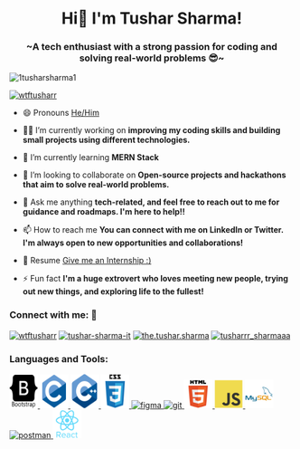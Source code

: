 <h1 align="center">Hi👋 I'm Tushar Sharma!</h1>
<h3 align="center"> ~A tech enthusiast with a strong passion for coding and solving real-world problems 😎~</h3>

<p align="left"> <img src="https://komarev.com/ghpvc/?username=1tusharsharma1&label=Profile%20views&color=0e75b6&style=flat" alt="1tusharsharma1" /> </p>

<p align="left"> <a href="https://twitter.com/wtftusharr" target="blank"><img src="https://img.shields.io/twitter/follow/wtftusharr?logo=twitter&style=for-the-badge" alt="wtftusharr" /></a> </p>

- 😄 Pronouns [He/Him](He/Him)

- 👩‍💻 I’m currently working on **improving my coding skills and building small projects using different technologies.**

- 🧠 I’m currently learning **MERN Stack**

- 👯 I’m looking to collaborate on **Open-source projects and hackathons that aim to solve real-world problems.**

- 💬 Ask me anything **tech-related, and feel free to reach out to me for guidance and roadmaps. I'm here to help!!**

- 📫 How to reach me **You can connect with me on LinkedIn or Twitter. I'm always open to new opportunities and collaborations!**

- 📄 Resume [Give me an Internship :)](https://drive.google.com/file/d/1mZ4ciPu79X30_vDnzTWF5FPWW75iYm88/view?usp=sharing)

- ⚡ Fun fact **I'm a huge extrovert who loves meeting new people, trying out new things, and exploring life to the fullest!**

<h3 align="left">Connect with me: 💬</h3>
<p align="left">
<a href="https://twitter.com/wtftusharr" target="blank"><img align="center" src="https://raw.githubusercontent.com/rahuldkjain/github-profile-readme-generator/master/src/images/icons/Social/twitter.svg" alt="wtftusharr" height="40" width="50" /></a>
<a href="https://linkedin.com/in/tushar-sharma-it" target="blank"><img align="center" src="https://raw.githubusercontent.com/rahuldkjain/github-profile-readme-generator/master/src/images/icons/Social/linked-in-alt.svg" alt="tushar-sharma-it" height="40" width="50" /></a>
<a href="https://instagram.com/the.tushar.sharma" target="blank"><img align="center" src="https://raw.githubusercontent.com/rahuldkjain/github-profile-readme-generator/master/src/images/icons/Social/instagram.svg" alt="the.tushar.sharma" height="40" width="50" /></a>
<a href="https://www.leetcode.com/tusharrr_sharmaaa" target="blank"><img align="center" src="https://raw.githubusercontent.com/rahuldkjain/github-profile-readme-generator/master/src/images/icons/Social/leet-code.svg" alt="tusharrr_sharmaaa" height="40" width="50" /></a>
<!-- <a href="https://discord.gg/SoCiOpAtH#2233" target="blank"><img align="center" src="https://raw.githubusercontent.com/rahuldkjain/github-profile-readme-generator/master/src/images/icons/Social/discord.svg" alt="#2002" height="40" width="50" /></a> -->
</p>

<h3 align="left">Languages and Tools:</h3>
<p align="left"> <a href="https://getbootstrap.com" target="_blank" rel="noreferrer"> <img src="https://raw.githubusercontent.com/devicons/devicon/master/icons/bootstrap/bootstrap-plain-wordmark.svg" alt="bootstrap" width="50" height="60"/> </a> <a href="https://www.cprogramming.com/" target="_blank" rel="noreferrer"> <img src="https://raw.githubusercontent.com/devicons/devicon/master/icons/c/c-original.svg" alt="c" width="50" height="60"/> </a> <a href="https://www.w3schools.com/cpp/" target="_blank" rel="noreferrer"> <img src="https://raw.githubusercontent.com/devicons/devicon/master/icons/cplusplus/cplusplus-original.svg" alt="cplusplus" width="50" height="60"/> </a> <a href="https://www.w3schools.com/css/" target="_blank" rel="noreferrer"> <img src="https://raw.githubusercontent.com/devicons/devicon/master/icons/css3/css3-original-wordmark.svg" alt="css3" width="50" height="60"/> </a> <a href="https://www.figma.com/" target="_blank" rel="noreferrer"> <img src="https://www.vectorlogo.zone/logos/figma/figma-icon.svg" alt="figma" width="50" height="50"/> </a> <a href="https://git-scm.com/" target="_blank" rel="noreferrer"> <img src="https://www.vectorlogo.zone/logos/git-scm/git-scm-icon.svg" alt="git" width="50" height="50"/> </a> <a href="https://www.w3.org/html/" target="_blank" rel="noreferrer"> <img src="https://raw.githubusercontent.com/devicons/devicon/master/icons/html5/html5-original-wordmark.svg" alt="html5" width="50" height="50"/> </a> <a href="https://developer.mozilla.org/en-US/docs/Web/JavaScript" target="_blank" rel="noreferrer"> <img src="https://raw.githubusercontent.com/devicons/devicon/master/icons/javascript/javascript-original.svg" alt="javascript" width="50" height="50"/> </a> <a href="https://www.mysql.com/" target="_blank" rel="noreferrer"> <img src="https://raw.githubusercontent.com/devicons/devicon/master/icons/mysql/mysql-original-wordmark.svg" alt="mysql" width="50" height="50"/> </a> <a href="https://postman.com" target="_blank" rel="noreferrer"> <img src="https://www.vectorlogo.zone/logos/getpostman/getpostman-icon.svg" alt="postman" width="50" height="50"/> </a> <a href="https://reactjs.org/" target="_blank" rel="noreferrer"> <img src="https://raw.githubusercontent.com/devicons/devicon/master/icons/react/react-original-wordmark.svg" alt="react" width="50" height="50"/> </a> </p>

